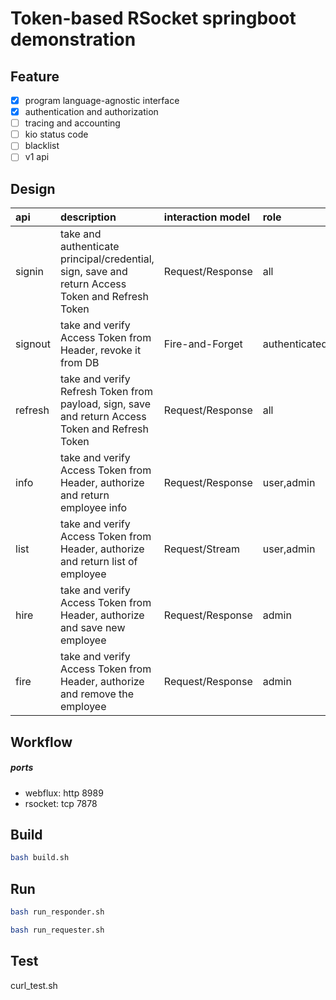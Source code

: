 # Token-based RSocket springboot demonstration

## Feature

- [x] program language-agnostic interface
- [x] authentication and authorization
- [ ] tracing and accounting
- [ ] kio status code
- [ ] blacklist
- [ ] v1 api

## Design

| api     | description    | interaction model | role          |
| :------ | :------------- | :---------------- | :------------ |
| signin  | take and authenticate principal/credential, sign, save and return Access Token and Refresh Token | Request/Response  | all           |
| signout | take and verify Access Token from Header, revoke it from DB  | Fire-and-Forget   | authenticated |
| refresh | take and verify Refresh Token from payload, sign, save and return Access Token and Refresh Token | Request/Response  | all           |
| info    | take and verify Access Token from Header, authorize and return employee  info | Request/Response  | user,admin    |
| list    | take and verify Access Token from Header, authorize and return list of employee | Request/Stream    | user,admin    |
| hire    | take and verify Access Token from Header, authorize and save new employee | Request/Response  | admin         |
| fire    | take and verify Access Token from Header, authorize and remove the employee | Request/Response  | admin         |

## Workflow
##### ports
- webflux: http 8989
- rsocket: tcp  7878

## Build
```bash
bash build.sh
```

## Run
```bash
bash run_responder.sh
```

```bash
bash run_requester.sh
```

## Test
curl_test.sh
```bash

```

